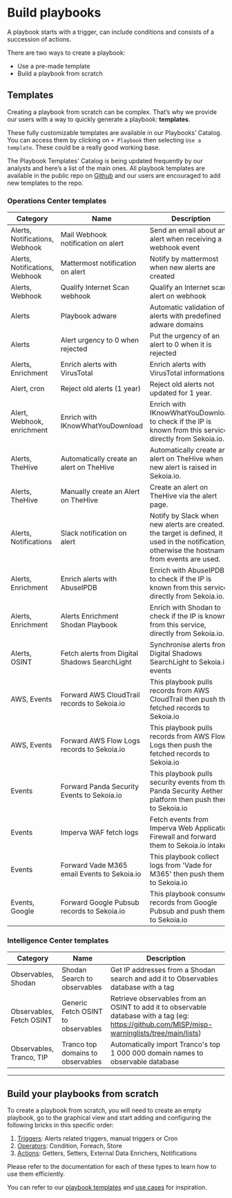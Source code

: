 # Build playbooks

A playbook starts with a trigger, can include conditions and consists of a succession of actions.

There are two ways to create a playbook:

- Use a pre-made template
- Build a playbook from scratch

## Templates

Creating a playbook from scratch can be complex. That’s why we provide our users with a way to quickly generate a playbook: **templates**.

These fully customizable templates are available in our Playbooks’ Catalog. You can access them by clicking on `+ Playbook` then selecting `Use a template`. These could be a really good working base.

The Playbook Templates' Catalog is being updated frequently by our analysts and here’s a list of the main ones. All playbook templates are available in the public repo on [Github](https://github.com/SEKOIA-IO/Community/tree/main/playbooks/templates) and our users are encouraged to add new templates to the repo.

### Operations Center templates

| Category | Name | Description |
| --- | --- | --- |
| Alerts, Notifications, Webhook | Mail Webhook notification on alert | Send an email about an alert when receiving a webhook event |
| Alerts, Notifications, Webhook | Mattermost notification on alert | Notify by mattermost when new alerts are created |
| Alerts, Webhook | Qualify Internet Scan webhook | Qualify an Internet scan alert on webhook |
| Alerts | Playbook adware | Automatic validation of alerts with predefined adware domains |
| Alerts | Alert urgency to 0 when rejected | Put the urgency of an alert to 0 when it is rejected |
| Alerts, Enrichment | Enrich alerts with VirusTotal | Enrich alerts with VirusTotal informations |
| Alert, cron | Reject old alerts (1 year) | Reject old alerts not updated for 1 year. |
| Alert, Webhook, enrichment | Enrich with IKnowWhatYouDownload | Enrich with IKnowWhatYouDownload to check if the IP is known from this service, directly from Sekoia.io. |
| Alerts, TheHive | Automatically create an alert on TheHive | Automatically create an alert on TheHive when a new alert is raised in Sekoia.io. |
| Alerts, TheHive | Manually create an Alert on TheHive | Create an alert on TheHive via the alert page. |
| Alerts, Notifications | Slack notification on alert | Notify by Slack when new alerts are created. If the target is defined, it is used in the notification, otherwise the hostnames from events are used. |
| Alerts, Enrichment | Enrich alerts with AbuseIPDB | Enrich with AbuseIPDB to check if the IP is known from this service, directly from Sekoia.io. |
| Alerts, Enrichment | Alerts Enrichment Shodan Playbook | Enrich with Shodan to check if the IP is known from this service, directly from Sekoia.io. |
| Alerts, OSINT | Fetch alerts from Digital Shadows SearchLight | Synchronise alerts from Digital Shadows SearchLight to Sekoia.io events |
| AWS, Events | Forward AWS CloudTrail records to Sekoia.io | This playbook pulls records from AWS CloudTrail then push the fetched records to Sekoia.io |
| AWS, Events | Forward AWS Flow Logs records to Sekoia.io | This playbook pulls records from AWS Flow Logs then push the fetched records to Sekoia.io |
| Events | Forward Panda Security Events to Sekoia.io | This playbook pulls security events from the Panda Security Aether platform then push them to Sekoia.io |
| Events | Imperva WAF fetch logs | Fetch events from Imperva Web Application Firewall and forward them to Sekoia.io intake |
| Events | Forward Vade M365 email Events to Sekoia.io | This playbook collect logs from 'Vade for M365' then push them to Sekoia.io |
| Events, Google | Forward Google Pubsub records to Sekoia.io | This playbook consumes records from Google Pubsub and push them to Sekoia.io |

### Intelligence Center templates

| Category | Name | Description |
| --- | --- | --- |
| Observables, Shodan | Shodan Search to observables | Get IP addresses from a Shodan search and add it to Observables database with a tag |
| Observables, Fetch OSINT | Generic Fetch OSINT to observables | Retrieve observables from an OSINT to add it to observable database with a tag (eg: https://github.com/MISP/misp-warninglists/tree/main/lists) |
| Observables, Tranco, TIP  | Tranco top domains to observables | Automatically import Tranco's top 1 000 000 domain names to observable database |

---

## Build your playbooks from scratch

To create a playbook from scratch, you will need to create an empty playbook, go to the graphical view and start adding and configuring the following bricks in this specific order:

1. [Triggers](triggers.md): Alerts related triggers, manual triggers or Cron
2. [Operators](operators.md): Condition, Foreach, Store
3. [Actions](actions.md): Getters, Setters, External Data Enrichers, Notifications

Please refer to the documentation for each of these types to learn how to use them efficiently.

You can refer to our [playbook templates](https://github.com/SEKOIA-IO/Community/tree/main/playbooks/templates) and [use cases](../../../usecases/playbook/synchronize_alerts) for inspiration.
